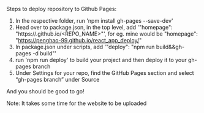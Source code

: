 Steps to deploy repository to Github Pages:
1. In the respective folder, run 'npm install gh-pages --save-dev'
2. Head over to package.json, in the top level, add '"homepage": "https://<USERNAME>.github.io/<REPO_NAME>"', for eg. mine would be "homepage": "https://penghao-99.github.io/react_app_deploy/"
3. In package.json under scripts, add '"deploy": "npm run build&&gh-pages -d build"'
4. run 'npm run deploy' to build your project and then deploy it to your gh-pages branch
5. Under Settings for your repo, find the GitHub Pages section and select “gh-pages branch” under Source
  
And you should be good to go!
  
Note: It takes some time for the website to be uploaded
